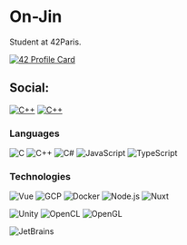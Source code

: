 # On-Jin

Student at 42Paris.

[![42 Profile Card](https://1337-readme.vercel.app/api/profile?cursus=42cursus&dark=true&email=hide&leet_logo=hide&login=ntoniolo)](https://cv.42.fr/ntoniolo)

## Social:
[![C++](https://img.shields.io/badge/-On--Jin-000?style=flat-square&logo=github)]()
[![C++](https://img.shields.io/badge/-Noé%233713-000?style=flat-square&logo=discord)]()

### Languages

![C](https://img.shields.io/badge/-C-000?&logo=C)
![C++](https://img.shields.io/badge/-C++-000?&logo=c%2b%2b&logoColor=00599C)
![C#](https://img.shields.io/badge/-C%23-000?&logo=c%23)
![JavaScript](https://img.shields.io/badge/-JavaScript-000?&logo=JavaScript)
![TypeScript](https://img.shields.io/badge/-TypeScript-000?&logo=TypeScript)

### Technologies
![Vue](https://img.shields.io/badge/-Vue-000?&logo=Vue.js)
![GCP](https://img.shields.io/badge/-GCP-000?&logo=google%20cloud)
![Docker](https://img.shields.io/badge/-Docker-000?&logo=Docker)
![Node.js](https://img.shields.io/badge/-Node.js-000?&logo=node.js)
![Nuxt](https://img.shields.io/badge/-Nuxt-000?&logo=nuxt.js)

![Unity](https://img.shields.io/badge/-Unity-000?&logo=Unity)
![OpenCL](https://img.shields.io/badge/-OpenCL-000?&logo=opencl)
![OpenGL](https://img.shields.io/badge/-OpenGL-000?&logo=opengl)

![JetBrains](https://img.shields.io/badge/-JetBrains-000?&logo=JetBrains)
